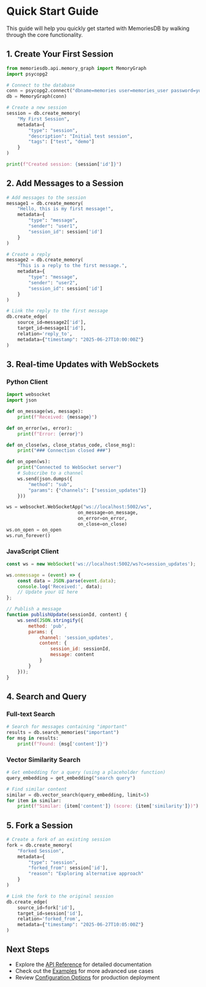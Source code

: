# Quick Start Guide

This guide will help you quickly get started with MemoriesDB by walking through the core functionality.

## 1. Create Your First Session

```python
from memoriesdb.api.memory_graph import MemoryGraph
import psycopg2

# Connect to the database
conn = psycopg2.connect("dbname=memories user=memories_user password=your_secure_password")
db = MemoryGraph(conn)

# Create a new session
session = db.create_memory(
    "My First Session",
    metadata={
        "type": "session",
        "description": "Initial test session",
        "tags": ["test", "demo"]
    }
)

print(f"Created session: {session['id']}")
```

## 2. Add Messages to a Session

```python
# Add messages to the session
message1 = db.create_memory(
    "Hello, this is my first message!",
    metadata={
        "type": "message",
        "sender": "user1",
        "session_id": session['id']
    }
)

# Create a reply
message2 = db.create_memory(
    "This is a reply to the first message.",
    metadata={
        "type": "message",
        "sender": "user2",
        "session_id": session['id']
    }
)

# Link the reply to the first message
db.create_edge(
    source_id=message2['id'],
    target_id=message1['id'],
    relation='reply_to',
    metadata={"timestamp": "2025-06-27T10:00:00Z"}
)
```

## 3. Real-time Updates with WebSockets

### Python Client
```python
import websocket
import json

def on_message(ws, message):
    print(f"Received: {message}")

def on_error(ws, error):
    print(f"Error: {error}")

def on_close(ws, close_status_code, close_msg):
    print("### Connection closed ###")

def on_open(ws):
    print("Connected to WebSocket server")
    # Subscribe to a channel
    ws.send(json.dumps({
        "method": "sub",
        "params": {"channels": ["session_updates"]}
    }))

ws = websocket.WebSocketApp("ws://localhost:5002/ws",
                          on_message=on_message,
                          on_error=on_error,
                          on_close=on_close)
ws.on_open = on_open
ws.run_forever()
```

### JavaScript Client
```javascript
const ws = new WebSocket('ws://localhost:5002/ws?c=session_updates');

ws.onmessage = (event) => {
    const data = JSON.parse(event.data);
    console.log('Received:', data);
    // Update your UI here
};

// Publish a message
function publishUpdate(sessionId, content) {
    ws.send(JSON.stringify({
        method: 'pub',
        params: {
            channel: 'session_updates',
            content: {
                session_id: sessionId,
                message: content
            }
        }
    }));
}
```

## 4. Search and Query

### Full-text Search
```python
# Search for messages containing "important"
results = db.search_memories("important")
for msg in results:
    print(f"Found: {msg['content']}")
```

### Vector Similarity Search
```python
# Get embedding for a query (using a placeholder function)
query_embedding = get_embedding("search query")

# Find similar content
similar = db.vector_search(query_embedding, limit=5)
for item in similar:
    print(f"Similar: {item['content']} (score: {item['similarity']})")
```

## 5. Fork a Session

```python
# Create a fork of an existing session
fork = db.create_memory(
    "Forked Session",
    metadata={
        "type": "session",
        "forked_from": session['id'],
        "reason": "Exploring alternative approach"
    }
)

# Link the fork to the original session
db.create_edge(
    source_id=fork['id'],
    target_id=session['id'],
    relation='forked_from',
    metadata={"timestamp": "2025-06-27T10:05:00Z"}
)
```

## Next Steps

- Explore the [API Reference](../../api-reference/README.md) for detailed documentation
- Check out the [Examples](../../examples/README.md) for more advanced use cases
- Review [Configuration Options](./configuration.md) for production deployment
